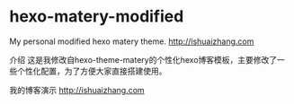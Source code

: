 # hexo-matery-modified
My personal modified hexo matery theme.
http://ishuaizhang.com

介绍
这是我修改自hexo-theme-matery的个性化hexo博客模板，主要修改了一些个性化配置，为了方便大家直接搭建使用。

我的博客演示
http://ishuaizhang.com
